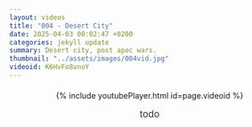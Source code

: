 ```yaml
---
layout: videos
title: "004 - Desert City"
date: 2025-04-03 00:02:47 +0200
categories: jekyll update
summary: Desert city, post apoc wars.
thumbnail: "../assets/images/004vid.jpg"
videoid: K6HvFo8vnoY
---
```


<div style="text-align: center; margin-top: 20px;">
  {% include youtubePlayer.html id=page.videoid %}
  <p style="margin-top: 15px; font-size: 1.2em; color: #333;">
    todo
  </p>
</div>

